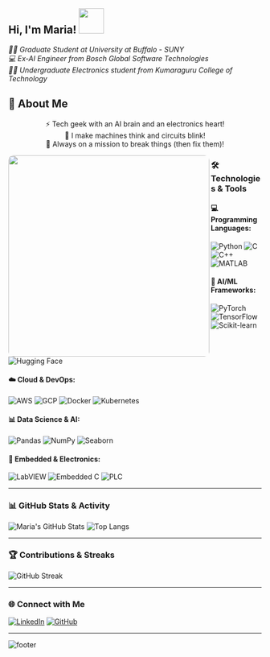 <!--
**Maria-Antony/Maria-Antony** is a ✨ _special_ ✨ repository because its `README.md` (this file) appears on your GitHub profile.

Here are some ideas to get you started:

- 🔭 I’m currently working on ...
- 🌱 I’m currently learning ...
- 👯 I’m looking to collaborate on ...
- 🤔 I’m looking for help with ...
- 💬 Ask me about ...
- 📫 How to reach me: ...
- 😄 Pronouns: ...
- ⚡ Fun fact: ...
-->
<h2> Hi, I'm Maria! <img src="https://i.pinimg.com/originals/88/e7/66/88e7663123544c7d7bbba95d0ab10a76.gif" width="50"></h2>

<p><em>👩‍🎓 Graduate Student at University at Buffalo - SUNY </br>💻 Ex-AI Engineer from Bosch Global Software Technologies</br>👩‍🎓 Undergraduate Electronics student from Kumaraguru College of Technology</em></p>

## 🚀 About Me

<div align="center">

⚡ Tech geek with an AI brain and an electronics heart!</br>
🤖 I make machines think and circuits blink!</br>
🚀 Always on a mission to break things (then fix them)!

</div>

<img align='left' src = 'https://gifdb.com/images/high/umiko-ahagon-desktop-programming-eg5f8g2281ekfhde.gif' width="400px" style="border-radius: 10px;"/>


### 🛠️ Technologies & Tools

#### **💻 Programming Languages:**
![Python](https://img.shields.io/badge/Python-3776AB?style=for-the-badge&logo=python&logoColor=white)
![C](https://img.shields.io/badge/C-A8B9CC?style=for-the-badge&logo=c&logoColor=white)
![C++](https://img.shields.io/badge/C++-00599C?style=for-the-badge&logo=c%2B%2B&logoColor=white)
![MATLAB](https://img.shields.io/badge/MATLAB-0076A8?style=for-the-badge&logo=mathworks&logoColor=white)

#### **🧠 AI/ML Frameworks:**
![PyTorch](https://img.shields.io/badge/PyTorch-EE4C2C?style=for-the-badge&logo=pytorch&logoColor=white)
![TensorFlow](https://img.shields.io/badge/TensorFlow-FF6F00?style=for-the-badge&logo=tensorflow&logoColor=white)
![Scikit-learn](https://img.shields.io/badge/Scikit--learn-F7931E?style=for-the-badge&logo=scikit-learn&logoColor=white)
![Hugging Face](https://img.shields.io/badge/Hugging%20Face-FCC624?style=for-the-badge&logo=huggingface&logoColor=black)

#### **☁️ Cloud & DevOps:**
![AWS](https://img.shields.io/badge/AWS-232F3E?style=for-the-badge&logo=amazonaws&logoColor=white)
![GCP](https://img.shields.io/badge/GCP-4285F4?style=for-the-badge&logo=googlecloud&logoColor=white)
![Docker](https://img.shields.io/badge/Docker-2496ED?style=for-the-badge&logo=docker&logoColor=white)
![Kubernetes](https://img.shields.io/badge/Kubernetes-326CE5?style=for-the-badge&logo=kubernetes&logoColor=white)

#### **📊 Data Science & AI:**
![Pandas](https://img.shields.io/badge/Pandas-150458?style=for-the-badge&logo=pandas&logoColor=white)
![NumPy](https://img.shields.io/badge/NumPy-013243?style=for-the-badge&logo=numpy&logoColor=white)
![Seaborn](https://img.shields.io/badge/Seaborn-008080?style=for-the-badge&logoColor=white)

#### **🔧 Embedded & Electronics:**
![LabVIEW](https://img.shields.io/badge/LabVIEW-FFDB00?style=for-the-badge&logo=ni&logoColor=black)
![Embedded C](https://img.shields.io/badge/Embedded%20C-00599C?style=for-the-badge&logo=c&logoColor=white)
![PLC](https://img.shields.io/badge/PLC-00427F?style=for-the-badge&logo=siemens&logoColor=white)

---

### 📊 GitHub Stats & Activity

![Maria's GitHub Stats](https://github-readme-stats.vercel.app/api?username=your-github-username&show_icons=true&theme=tokyonight)
![Top Langs](https://github-readme-stats.vercel.app/api/top-langs/?username=your-github-username&layout=compact&theme=tokyonight)

---

### 🏆 Contributions & Streaks

![GitHub Streak](https://github-readme-streak-stats.herokuapp.com/?user=your-github-username&theme=tokyonight)

---

### 🌐 Connect with Me
[![LinkedIn](https://img.shields.io/badge/LinkedIn-0A66C2?style=for-the-badge&logo=linkedin&logoColor=white)](https://www.linkedin.com/in/maria-pushparaj)
[![GitHub](https://img.shields.io/badge/GitHub-181717?style=for-the-badge&logo=github&logoColor=white)](https://github.com/Maria-Antony)

---

![footer](https://capsule-render.vercel.app/api?type=waving&color=0:1e90ff,100:ff5733&height=150&section=footer)

